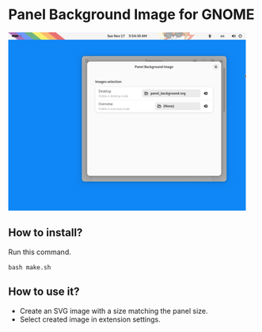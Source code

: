 Panel Background Image for GNOME
================================================================================

<img alt="Screenshot" height="360" src="screenshot.png">

How to install?
--------------------------------------------------------------------------------

Run this command.

	bash make.sh

How to use it?
--------------------------------------------------------------------------------

- Create an SVG image with a size matching the panel size.
- Select created image in extension settings.
